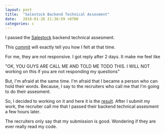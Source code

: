 ```yaml
---
layout: post
title:  "Salestock Backend Technical Assesment"
date:   2016-01-26 21:36:59 +0700
categories: c
---
```


I passed the [Salestock][ss] backend technical assesment.

This [commit][c] will exactly tell you how I felt at that time.

For me, they are not responsive. I got reply after 2 days. It make me feel like 

"OK, YOU GUYS ARE CALL ME AND TOLD ME TODO THIS. I WILL NOT working on this if you are not responding my questions"

But, I'm afraid at the same time. I'm afraid that I became a person who can hold their words. Because, I say to the recruiters who call me that I'm going to do their assesment.

So, I decided to working on it and here it is the [result][res]. After I submit my work, the recruiter call me that I passed their backend technical assesment a few hours later.

The recruiters only say that my submission is good. Wondering if they are ever really read my code.

[ss]: https://salestockindonesia.com
[c]: https://github.com/pyk/salestock-backend-ta/tree/f2e59cee19bbedf15917f9f74e4c5ab298a66d52
[res]: https://github.com/pyk/salestock-backend-ta
